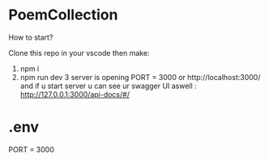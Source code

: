 # PoemCollection

How to start? 

Clone this repo in your vscode then make:
1. npm i
2. npm run dev
3 server is opening PORT = 3000 or http://localhost:3000/
and if u start server u can see ur swagger UI aswell : http://127.0.0.1:3000/api-docs/#/

# .env

PORT = 3000
